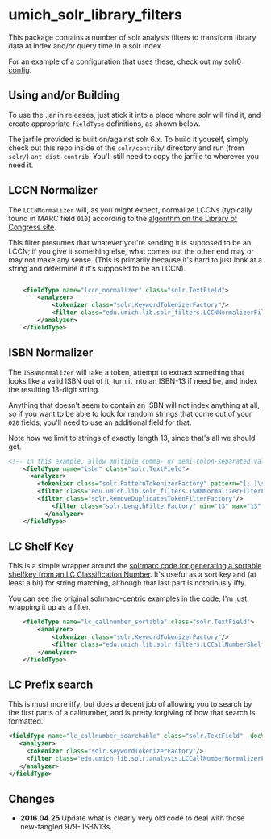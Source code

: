 # umich_solr_library_filters

This package contains a number of solr analysis filters to transform library
data at index and/or query time in a solr index.

For an example of a configuration that uses these, check out
[my solr6 config](https://github.com/billdueber/solr6_test_conf).

## Using and/or Building

To use the .jar in releases, just stick it 
into a place where solr will find it, and
create appropriate `fieldType` definitions, as shown below.

The jarfile provided is built on/against solr 6.x. To build it youself, simply check out this repo inside of the `solr/contrib/` directory and run (from `solr/`) `ant dist-contrib`. You'll still need to copy the jarfile to wherever you need it.

## LCCN Normalizer

The `LCCNNormalizer` will, as you might expect, normalize LCCNs (typically
found in MARC field `010`) according to the
[algorithm on the Library of Congress site](http://www.loc.gov/marc/lccn-namespace.html#syntax).

This filter presumes that whatever you're sending it is supposed to be an LCCN;
if you give it something else, what comes out the other end may or may not make
any sense. (This is primarily because it's hard to just look at a string and
determine if it's supposed to be an LCCN).

```xml

	<fieldType name="lccn_normalizer" class="solr.TextField">
		<analyzer>
			<tokenizer class="solr.KeywordTokenizerFactory"/>
			<filter class="edu.umich.lib.solr_filters.LCCNNormalizerFilterFactory"/>
		</analyzer>
	</fieldType>
```

## ISBN Normalizer

The `ISBNNormalizer` will take a token, attempt to extract something that
looks like a valid ISBN out of it, turn it into an ISBN-13 if need be, and
index the resulting 13-digit string.

Anything that doesn't seem to contain an ISBN will not index anything at all,
so if you want to be able to look for random strings that come out of your
`020` fields, you'll need to use an additional field for that.

Note how we limit to strings of exactly length 13, since that's all we should get.

```xml
<!-- In this example, allow multiple comma- or semi-colon-separated values -->
	<fieldType name="isbn" class="solr.TextField">
	  <analyzer>
	    <tokenizer class="solr.PatternTokenizerFactory" pattern="[;,]\s*" />
	    <filter class="edu.umich.lib.solr_filters.ISBNNormalizerFilterFactory"/>
	    <filter class="solr.RemoveDuplicatesTokenFilterFactory"/>
            <filter class="solr.LengthFilterFactory" min="13" max="13" />
          </analyzer>
	</fieldType>

```

## LC Shelf Key

This is a simple wrapper around the [solrmarc code for generating a sortable
shelfkey from an LC Classification Number](https://code.google.com/p/solrmarc/source/browse/trunk/lib/solrmarc/src/org/solrmarc/callnum/LCCallNumber.java). It's useful as a sort key and (at least a bit) for string matching, although that last part is notoriously iffy.

You can see the original solrmarc-centric examples in the  code; I'm just wrapping it up as a filter.

```xml
	<fieldType name="lc_callnumber_sortable" class="solr.TextField">
		<analyzer>
			<tokenizer class="solr.KeywordTokenizerFactory"/>
			<filter class="edu.umich.lib.solr_filters.LCCallNumberShelfKeyFilterFactory"/>
		</analyzer>
	</fieldType>

```

## LC Prefix search

This is must more iffy, but does a decent job of allowing you to search by the first parts of a callnumber, and is pretty forgiving of how that search is formatted.

```xml
<fieldType name="lc_callnumber_searchable" class="solr.TextField"  docValues="false">
   <analyzer>
     <tokenizer class="solr.KeywordTokenizerFactory"/>
     <filter class="edu.umich.lib.solr.analysis.LCCallNumberNormalizerFilterFactory"/>
   </analyzer>
</fieldType>
```     

## Changes
* **2016.04.25** Update what is clearly very old code to deal with those new-fangled 979- ISBN13s. 



